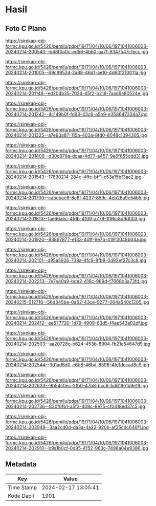 # Hasil

## Foto C Plano

https://sirekap-obj-formc.kpu.go.id/5426/pemilu/pdpr/19/71/04/10/06/1971041006003-20240214-200540--b48f0a0c-ed56-4bb0-aa7f-8347547c1ecc.jpg

https://sirekap-obj-formc.kpu.go.id/5426/pemilu/pdpr/19/71/04/10/06/1971041006003-20240214-201005--69c8952d-2a88-46d1-ae10-4d60f310011a.jpg

https://sirekap-obj-formc.kpu.go.id/5426/pemilu/pdpr/19/71/04/10/06/1971041006003-20240214-201148--ed204b35-7024-45f2-b218-7aad6a80524e.jpg

https://sirekap-obj-formc.kpu.go.id/5426/pemilu/pdpr/19/71/04/10/06/1971041006003-20240214-201242--4c149b0f-fd93-43c6-a5b9-e358647334a7.jpg

https://sirekap-obj-formc.kpu.go.id/5426/pemilu/pdpr/19/71/04/10/06/1971041006003-20240214-201325--a7e93a87-115a-403a-8fd0-8048c1094305.jpg

https://sirekap-obj-formc.kpu.go.id/5426/pemilu/pdpr/19/71/04/10/06/1971041006003-20240214-201409--d30c876a-dcaa-4d77-a457-9e6f655cdd31.jpg

https://sirekap-obj-formc.kpu.go.id/5426/pemilu/pdpr/19/71/04/10/06/1971041006003-20240214-201543--17890214-284c-4ffe-bff1-c53a15bf3ac2.jpg

https://sirekap-obj-formc.kpu.go.id/5426/pemilu/pdpr/19/71/04/10/06/1971041006003-20240214-201700--ca5ebac6-8c8f-4237-859c-4eb26a9e54b5.jpg

https://sirekap-obj-formc.kpu.go.id/5426/pemilu/pdpr/19/71/04/10/06/1971041006003-20240214-201813--1ae66aec-4fdb-4f09-a779-1f96c8d9d003.jpg

https://sirekap-obj-formc.kpu.go.id/5426/pemilu/pdpr/19/71/04/10/06/1971041006003-20240214-201920--83897877-e133-40ff-9e7b-41913048b04a.jpg

https://sirekap-obj-formc.kpu.go.id/5426/pemilu/pdpr/19/71/04/10/06/1971041006003-20240214-202101--d95a5926-738a-4fc9-8fb8-0d92ef27c3c8.jpg

https://sirekap-obj-formc.kpu.go.id/5426/pemilu/pdpr/19/71/04/10/06/1971041006003-20240214-202213--7e7e40a9-bde2-416c-969d-f7668b3a73fd.jpg

https://sirekap-obj-formc.kpu.go.id/5426/pemilu/pdpr/19/71/04/10/06/1971041006003-20240215-012716--56d345be-0a62-43ce-9277-064a540c1205.jpg

https://sirekap-obj-formc.kpu.go.id/5426/pemilu/pdpr/19/71/04/10/06/1971041006003-20240214-202412--ee577720-1d79-4909-83d5-f4ae543a02df.jpg

https://sirekap-obj-formc.kpu.go.id/5426/pemilu/pdpr/19/71/04/10/06/1971041006003-20240214-202503--aa20728c-b624-453b-8904-fb21e54647d9.jpg

https://sirekap-obj-formc.kpu.go.id/5426/pemilu/pdpr/19/71/04/10/06/1971041006003-20240214-202544--3d1ad6d0-c6b8-46bd-8596-4fc1dccad8c9.jpg

https://sirekap-obj-formc.kpu.go.id/5426/pemilu/pdpr/19/71/04/10/06/1971041006003-20240214-202633--9b54c0ec-2fb0-47b8-bcc6-bd619e1b9e19.jpg

https://sirekap-obj-formc.kpu.go.id/5426/pemilu/pdpr/19/71/04/10/06/1971041006003-20240214-202736--830f6fb1-a5f3-408c-8e75-cf0418ed37c5.jpg

https://sirekap-obj-formc.kpu.go.id/5426/pemilu/pdpr/19/71/04/10/06/1971041006003-20240214-202949--3aa2cd0d-da3a-4a22-920b-af25cdc646f1.jpg

https://sirekap-obj-formc.kpu.go.id/5426/pemilu/pdpr/19/71/04/10/06/1971041006003-20240214-202910--b9a1b0cf-0d95-4152-963c-7496a04e9386.jpg


## Metadata

| Key        | Value               |
| ---------- | ------------------- |
| Time Stamp | 2024-02-17 13:05:41 |
| Kode Dapil | 1901                |



